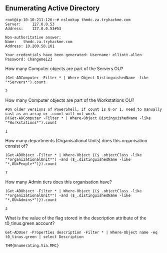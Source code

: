 ## Enumerating Active Directory

```console
root@ip-10-10-211-126:~# nslookup thmdc.za.tryhackme.com
Server:		127.0.0.53
Address:	127.0.0.53#53

Non-authoritative answer:
Name:	thmdc.za.tryhackme.com
Address: 10.200.58.101
```

``` Your credentials have been generated: Username: elliott.allen Password: Changeme123 ```


How many Computer objects are part of the Servers OU?

```posh
(Get-ADComputer -Filter * | Where-Object DistinguishedName -like "*Servers*").count
```

``` 2 ```


How many Computer objects are part of the Workstations OU?

```posh
#On older versions of PowerShell, if count is 0 or 1, need to manually cast as an array or .count will not work.
@(Get-ADComputer -Filter * | Where-Object DistinguishedName -like "*Workstations*").count
```

``` 1 ```


How many departments (Organisational Units) does this organisation consist of?

```posh
(Get-ADObject -Filter * | Where-Object {($_.objectClass -like "*organizationalUnit*") -and ($_.distinguishedName -like "*,OU=People*")}).count
```

``` 7 ```



How many Admin tiers does this organisation have?

```posh
(Get-ADObject -Filter * | Where-Object {($_.objectClass -like "*organizationalUnit*") -and ($_.distinguishedName -like "*,OU=Admins*")}).count
```

``` 3 ```


What is the value of the flag stored in the description attribute of the t0_tinus.green account?

```posh
Get-ADUser -Properties description -Filter * | Where-Object name -eq t0_tinus.green | select Description
```

``` THM{Enumerating.Via.MMC} ```
